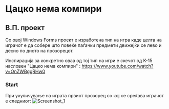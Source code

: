 # Цацко нема компири 
## В.П. проект 

Со овој Windows Forms проект е изработена тип на игра каде целта на играчот е да собере што повеќе паѓачки предмети движејќи се лево и десно по дното на прозорецот.

Инспирација за конкретно оваа од тој тип на игри е скечот од К-15 насловен "Цацко нема компири" : https://www.youtube.com/watch?v=OnZWBggRHw0

### Start
При укуличување на играта првиот прозорец со кој се среќава играчот е следниот:
![Screenshot_1](https://user-images.githubusercontent.com/54687796/198845106-28efcae4-ca5e-4d91-a66d-7485853e3e82.png)

